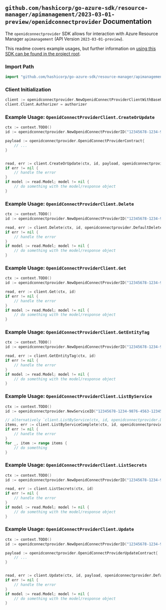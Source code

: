 
## `github.com/hashicorp/go-azure-sdk/resource-manager/apimanagement/2023-03-01-preview/openidconnectprovider` Documentation

The `openidconnectprovider` SDK allows for interaction with Azure Resource Manager `apimanagement` (API Version `2023-03-01-preview`).

This readme covers example usages, but further information on [using this SDK can be found in the project root](https://github.com/hashicorp/go-azure-sdk/tree/main/docs).

### Import Path

```go
import "github.com/hashicorp/go-azure-sdk/resource-manager/apimanagement/2023-03-01-preview/openidconnectprovider"
```


### Client Initialization

```go
client := openidconnectprovider.NewOpenidConnectProviderClientWithBaseURI("https://management.azure.com")
client.Client.Authorizer = authorizer
```


### Example Usage: `OpenidConnectProviderClient.CreateOrUpdate`

```go
ctx := context.TODO()
id := openidconnectprovider.NewOpenidConnectProviderID("12345678-1234-9876-4563-123456789012", "example-resource-group", "serviceName", "openidConnectProviderName")

payload := openidconnectprovider.OpenidConnectProviderContract{
	// ...
}


read, err := client.CreateOrUpdate(ctx, id, payload, openidconnectprovider.DefaultCreateOrUpdateOperationOptions())
if err != nil {
	// handle the error
}
if model := read.Model; model != nil {
	// do something with the model/response object
}
```


### Example Usage: `OpenidConnectProviderClient.Delete`

```go
ctx := context.TODO()
id := openidconnectprovider.NewOpenidConnectProviderID("12345678-1234-9876-4563-123456789012", "example-resource-group", "serviceName", "openidConnectProviderName")

read, err := client.Delete(ctx, id, openidconnectprovider.DefaultDeleteOperationOptions())
if err != nil {
	// handle the error
}
if model := read.Model; model != nil {
	// do something with the model/response object
}
```


### Example Usage: `OpenidConnectProviderClient.Get`

```go
ctx := context.TODO()
id := openidconnectprovider.NewOpenidConnectProviderID("12345678-1234-9876-4563-123456789012", "example-resource-group", "serviceName", "openidConnectProviderName")

read, err := client.Get(ctx, id)
if err != nil {
	// handle the error
}
if model := read.Model; model != nil {
	// do something with the model/response object
}
```


### Example Usage: `OpenidConnectProviderClient.GetEntityTag`

```go
ctx := context.TODO()
id := openidconnectprovider.NewOpenidConnectProviderID("12345678-1234-9876-4563-123456789012", "example-resource-group", "serviceName", "openidConnectProviderName")

read, err := client.GetEntityTag(ctx, id)
if err != nil {
	// handle the error
}
if model := read.Model; model != nil {
	// do something with the model/response object
}
```


### Example Usage: `OpenidConnectProviderClient.ListByService`

```go
ctx := context.TODO()
id := openidconnectprovider.NewServiceID("12345678-1234-9876-4563-123456789012", "example-resource-group", "serviceName")

// alternatively `client.ListByService(ctx, id, openidconnectprovider.DefaultListByServiceOperationOptions())` can be used to do batched pagination
items, err := client.ListByServiceComplete(ctx, id, openidconnectprovider.DefaultListByServiceOperationOptions())
if err != nil {
	// handle the error
}
for _, item := range items {
	// do something
}
```


### Example Usage: `OpenidConnectProviderClient.ListSecrets`

```go
ctx := context.TODO()
id := openidconnectprovider.NewOpenidConnectProviderID("12345678-1234-9876-4563-123456789012", "example-resource-group", "serviceName", "openidConnectProviderName")

read, err := client.ListSecrets(ctx, id)
if err != nil {
	// handle the error
}
if model := read.Model; model != nil {
	// do something with the model/response object
}
```


### Example Usage: `OpenidConnectProviderClient.Update`

```go
ctx := context.TODO()
id := openidconnectprovider.NewOpenidConnectProviderID("12345678-1234-9876-4563-123456789012", "example-resource-group", "serviceName", "openidConnectProviderName")

payload := openidconnectprovider.OpenidConnectProviderUpdateContract{
	// ...
}


read, err := client.Update(ctx, id, payload, openidconnectprovider.DefaultUpdateOperationOptions())
if err != nil {
	// handle the error
}
if model := read.Model; model != nil {
	// do something with the model/response object
}
```
